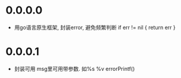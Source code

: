 # 0.0.0.0 
- 用go语言原生框架, 封装error, 避免频繁判断 if err != nil { return err }

# 0.0.0.1
- 封装可用 msg里可用带参数. 如%s %v errorPrintf()